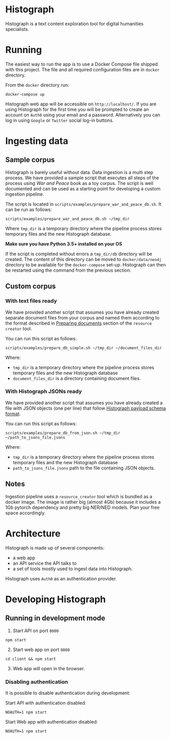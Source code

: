 # Histograph

Histograph is a text content exploration tool for digital humanities specialists.

# Running

The easiest way to run the app is to use a Docker Compose file shipped with this project. The file and all required configuration
files are in `docker` directory.

From the `docker` directory run:

```shell
docker-compose up
```

Histograph web app will be accessible on `http://localhost/`. If you are using Histograph for the first time you will be prompted to create an account on `Auth0` using your email and a password. Alternatively you can log in using `Google` or `Twitter` social log-in buttons.

# Ingesting data

## Sample corpus

Histograph is barely useful without data. Data ingestion is a multi step process. We have provided a sample script that executes all steps of the process using _War and Peace_ book as a toy corpus. The script is well documented and can be used as a starting point for developing a custom ingestion pipeline.

The script is located in `scripts/examples/prepare_war_and_peace_db.sh`. It can be run as follows:

```shell
scripts/examples/prepare_war_and_peace_db.sh ~/tmp_dir
```

Where `tmp_dir` is a temporary directory where the pipeline process stores temporary files and the new Histograph database.

**Make sure you have Python 3.5+ installed on your OS**

If the script is completed without errors a `tmp_dir/db` directory will be created. The content of this directory can be moved to `docker/data/neo4j` directory to be available for the `docker-compose` set-up. Histograph can then be restarted using the command from the previous section. 

## Custom corpus

### With text files ready

We have provided another script that assumes you have already created separate document files
from your corpus and named them according to the format described in [Preparing documents](tools/resource_creator#preparing-documents) section of the `resource creator` tool.

You can run this script as follows:

```shell
scripts/examples/prepare_db_simple.sh ~/tmp_dir ~/document_files_dir
```

Where:

 * `tmp_dir` is a temporary directory where the pipeline process stores temporary files and the new Histograph database
 * `document_files_dir` is a directory containing document files.

### With Histograph JSONs ready

We have provided another script that assumes you have already created a file with JSON objects (one per line) that follow
[Histograph payload schema format](https://github.com/C2DH/histograph/blob/master/schema/json/api/management/create_resource/payload.json).

You can run this script as follows:

```shell
scripts/examples/prepare_db_from_json.sh ~/tmp_dir ~/path_to_jsons_file.jsons
```

Where:

 * `tmp_dir` is a temporary directory where the pipeline process stores temporary files and the new Histograph database
 * `path_to_jsons_file.jsons` path to the file containing JSON objects.


## Notes

Ingestion pipeline uses a `resource_creator` tool which is bundled as a docker image. The image is rather big (almost 4Gb) because it includes a 1Gb pytorch dependency and pretty big NER/NED models. Plan your free space accordingly.

# Architecture

Histograph is made up of several components:

 * a web app
 * an API service the API talks to
 * a set of tools mostly used to ingest data into Histograph.

Histograph uses `Auth0` as an authentication provider.

# Developing Histograph

## Running in development mode

1. Start API on port `8000`

```
npm start
```

2. Start web app on port `8080`

```
cd client && npm start
```

3. Web app will open in the browser.

### Disabling authentication

It is possible to disable authentication during development:

Start API with authentication disabled:

```
NOAUTH=1 npm start
```

Start Web app with authentication disabled:

```
NOAUTH=1 npm start
```
